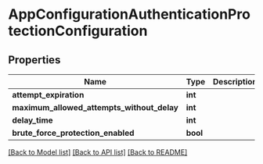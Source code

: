 # AppConfigurationAuthenticationProtectionConfiguration

## Properties
Name | Type | Description | Notes
------------ | ------------- | ------------- | -------------
**attempt_expiration** | **int** |  | [optional] 
**maximum_allowed_attempts_without_delay** | **int** |  | [optional] 
**delay_time** | **int** |  | [optional] 
**brute_force_protection_enabled** | **bool** |  | [optional] 

[[Back to Model list]](../README.md#documentation-for-models) [[Back to API list]](../README.md#documentation-for-api-endpoints) [[Back to README]](../README.md)

